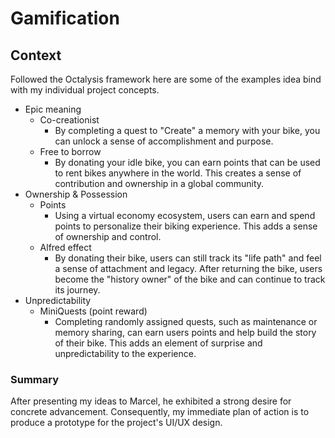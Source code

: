 # Gamification

## Context

Followed the Octalysis framework here are some of the examples idea bind with my individual project concepts.

- Epic meaning
  - Co-creationist
    - By completing a quest to "Create" a memory with your bike, you can unlock a sense of accomplishment and purpose.
  - Free to borrow
    - By donating your idle bike, you can earn points that can be used to rent bikes anywhere in the world. This creates a sense of contribution and ownership in a global community.
- Ownership & Possession
  - Points
    - Using a virtual economy ecosystem, users can earn and spend points to personalize their biking experience. This adds a sense of ownership and control.
  - Alfred effect
    - By donating their bike, users can still track its "life path" and feel a sense of attachment and legacy. After returning the bike, users become the "history owner" of the bike and can continue to track its journey.
- Unpredictability
  - MiniQuests (point reward)
    - Completing randomly assigned quests, such as maintenance or memory sharing, can earn users points and help build the story of their bike. This adds an element of surprise and unpredictability to the experience.

### Summary

After presenting my ideas to Marcel, he exhibited a strong desire for concrete advancement. Consequently, my immediate plan of action is to produce a prototype for the project's UI/UX design.
